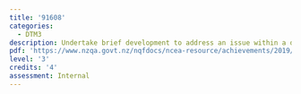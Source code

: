 ```yaml
---
title: '91608'
categories:
  - DTM3
description: Undertake brief development to address an issue within a determined context.
pdf: 'https://www.nzqa.govt.nz/nqfdocs/ncea-resource/achievements/2019/as91608.pdf'
level: '3'
credits: '4'
assessment: Internal
---
```


